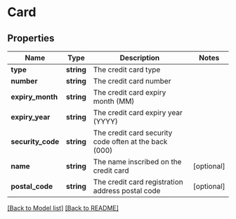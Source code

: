 # Card

## Properties
Name | Type | Description | Notes
------------ | ------------- | ------------- | -------------
**type** | **string** | The credit card type | 
**number** | **string** | The credit card number | 
**expiry_month** | **string** | The credit card expiry month (MM) | 
**expiry_year** | **string** | The credit card expiry year (YYYY) | 
**security_code** | **string** | The credit card security code often at the back (000) | 
**name** | **string** | The name inscribed on the credit card | [optional] 
**postal_code** | **string** | The credit card registration address postal code | [optional] 

[[Back to Model list]](../README.md#documentation-for-models) [[Back to README]](../README.md)


